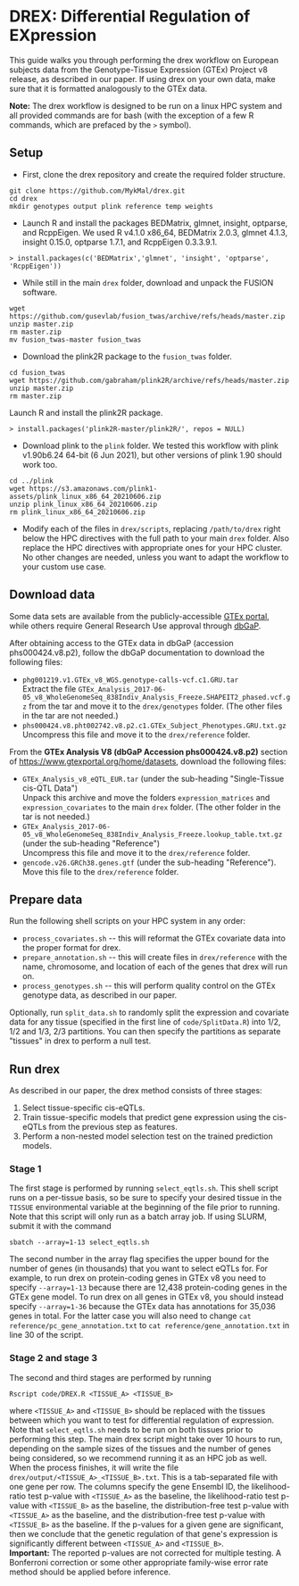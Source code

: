 # DREX: Differential Regulation of EXpression

This guide walks you through performing the drex workflow on European subjects data from the Genotype-Tissue Expression (GTEx) Project v8 release, as described in our paper. If using drex on your own data, make sure that it is formatted analogously to the GTEx data.

**Note:** The drex workflow is designed to be run on a linux HPC system and all provided commands are for bash (with the exception of a few R commands, which are prefaced by the `>` symbol).

## Setup

* First, clone the drex repository and create the required folder structure.
```
git clone https://github.com/MykMal/drex.git
cd drex
mkdir genotypes output plink reference temp weights
```
* Launch R and install the packages BEDMatrix, glmnet, insight, optparse, and RcppEigen. We used R v4.1.0 x86_64, BEDMatrix 2.0.3, glmnet 4.1.3, insight 0.15.0, optparse 1.7.1, and RcppEigen 0.3.3.9.1.
```
> install.packages(c('BEDMatrix','glmnet', 'insight', 'optparse', 'RcppEigen'))
```
* While still in the main `drex` folder, download and unpack the FUSION software.
```
wget https://github.com/gusevlab/fusion_twas/archive/refs/heads/master.zip
unzip master.zip
rm master.zip
mv fusion_twas-master fusion_twas
```
* Download the plink2R package to the `fusion_twas` folder.
```
cd fusion_twas
wget https://github.com/gabraham/plink2R/archive/refs/heads/master.zip
unzip master.zip
rm master.zip
```
Launch R and install the plink2R package.
```
> install.packages('plink2R-master/plink2R/', repos = NULL)
```
* Download plink to the `plink` folder. We tested this workflow with plink v1.90b6.24 64-bit (6 Jun 2021), but other versions of plink 1.90 should work too.
```
cd ../plink
wget https://s3.amazonaws.com/plink1-assets/plink_linux_x86_64_20210606.zip
unzip plink_linux_x86_64_20210606.zip
rm plink_linux_x86_64_20210606.zip
```
* Modify each of the files in `drex/scripts`, replacing `/path/to/drex` right below the HPC directives with the full path to your main `drex` folder. Also replace the HPC directives with appropriate ones for your HPC cluster. No other changes are needed, unless you want to adapt the workflow to your custom use case.

## Download data

Some data sets are available from the publicly-accessible [GTEx portal](https://www.gtexportal.org/home/), while others require General Research Use approval through [dbGaP](https://www.ncbi.nlm.nih.gov/gap/).

After obtaining access to the GTEx data in dbGaP (accession phs000424.v8.p2), follow the dbGaP documentation to download the following files:

* `phg001219.v1.GTEx_v8_WGS.genotype-calls-vcf.c1.GRU.tar`  
Extract the file `GTEx_Analysis_2017-06-05_v8_WholeGenomeSeq_838Indiv_Analysis_Freeze.SHAPEIT2_phased.vcf.gz` from the tar and move it to the `drex/genotypes` folder. (The other files in the tar are not needed.)
* `phs000424.v8.pht002742.v8.p2.c1.GTEx_Subject_Phenotypes.GRU.txt.gz`  
Uncompress this file and move it to the `drex/reference` folder.

From the **GTEx Analysis V8 (dbGaP Accession phs000424.v8.p2)** section of https://www.gtexportal.org/home/datasets, download the following files:

* `GTEx_Analysis_v8_eQTL_EUR.tar` (under the sub-heading "Single-Tissue cis-QTL Data")  
Unpack this archive and move the folders `expression_matrices` and `expression_covariates` to the main `drex` folder. (The other folder in the tar is not needed.)
* `GTEx_Analysis_2017-06-05_v8_WholeGenomeSeq_838Indiv_Analysis_Freeze.lookup_table.txt.gz` (under the sub-heading "Reference")  
Uncompress this file and move it to the `drex/reference` folder.
* `gencode.v26.GRCh38.genes.gtf` (under the sub-heading "Reference"). Move this file to the `drex/reference` folder.

## Prepare data

Run the following shell scripts on your HPC system in any order:

* `process_covariates.sh` -- this will reformat the GTEx covariate data into the proper format for drex.
* `prepare_annotation.sh` -- this will create files in `drex/reference` with the name, chromosome, and location of each of the genes that drex will run on.
* `process_genotypes.sh` -- this will perform quality control on the GTEx genotype data, as described in our paper.

Optionally, run `split_data.sh` to randomly split the expression and covariate data for any tissue (specified in the first line of `code/SplitData.R`) into 1/2, 1/2 and 1/3, 2/3 partitions. You can then specify the partitions as separate "tissues" in drex to perform a null test.

## Run drex

As described in our paper, the drex method consists of three stages:

1. Select tissue-specific cis-eQTLs.
1. Train tissue-specific models that predict gene expression using the cis-eQTLs from the previous step as features.
1. Perform a non-nested model selection test on the trained prediction models.

### Stage 1

The first stage is performed by running `select_eqtls.sh`. This shell script runs on a per-tissue basis, so be sure to specify your desired tissue in the `TISSUE` environmental variable at the beginning of the file prior to running. Note that this script will only run as a batch array job. If using SLURM, submit it with the command
```
sbatch --array=1-13 select_eqtls.sh
```
The second number in the array flag specifies the upper bound for the number of genes (in thousands) that you want to select eQTLs for. For example, to run drex on protein-coding genes in GTEx v8 you need to specify `--array=1-13` because there are 12,438 protein-coding genes in the GTEx gene model. To run drex on all genes in GTEx v8, you should instead specify `--array=1-36` because the GTEx data has annotations for 35,036 genes in total. For the latter case you will also need to change `cat reference/pc_gene_annotation.txt` to `cat reference/gene_annotation.txt` in line 30 of the script.

### Stage 2 and stage 3

The second and third stages are performed by running
```
Rscript code/DREX.R <TISSUE_A> <TISSUE_B>
```
where `<TISSUE_A>` and `<TISSUE_B>` should be replaced with the tissues between which you want to test for differential regulation of expression. Note that `select_eqtls.sh` needs to be run on both tissues prior to performing this step. The main drex script might take over 10 hours to run, depending on the sample sizes of the tissues and the number of genes being considered, so we recommend running it as an HPC job as well.  
When the process finishes, it will write the file `drex/output/<TISSUE_A>_<TISSUE_B>.txt`. This is a tab-separated file with one gene per row. The columns specify the gene Ensembl ID, the likelihood-ratio test p-value with `<TISSUE_A>` as the baseline, the likelihood-ratio test p-value with `<TISSUE_B>` as the baseline, the distribution-free test p-value with `<TISSUE_A>` as the baseline, and the distribution-free test p-value with `<TISSUE_B>` as the baseline. If the p-values for a given gene are significant, then we conclude that the genetic regulation of that gene's expression is significantly different between `<TISSUE_A>` and `<TISSUE_B>`.  
**Important:** The reported p-values are not corrected for multiple testing. A Bonferroni correction or some other appropriate family-wise error rate method should be applied before inference.
